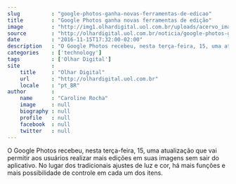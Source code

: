 ```yaml
---
slug          : "google-photos-ganha-novas-ferramentas-de-edicao"
title         : "Google Photos ganha novas ferramentas de edição"
image         : "http://img1.olhardigital.uol.com.br/uploads/acervo_imagens/2015/10/20151029103903_660_420.jpg"
source        : "http://olhardigital.uol.com.br/noticia/google-photos-ganha-novas-ferramentas/63939"
date          : "2016-11-15T17:32:00-02:00"
description   : "O Google Photos recebeu, nesta terça-feira, 15, uma atualização que vai permitir aos usuários realizar mais edições em suas imagens sem sair do aplicativo. No lugar dos tradicionais ajustes de luz e cor, há mais funções e mais possibilidade de controle em cada um dos itens."
categories    : ['technology']
tags          : ['Olhar Digital']
site          :
    title     : "Olhar Digital"
    url       : "http://olhardigital.uol.com.br"
    locale    : "pt_BR"
author        :
    name      : "Caroline Rocha"
    image     : null
    biography : null
    profile   : null
    facebook  : null
    twitter   : null
---
```


O Google Photos recebeu, nesta terça-feira, 15, uma atualização que vai permitir aos usuários realizar mais edições em suas imagens sem sair do aplicativo. No lugar dos tradicionais ajustes de luz e cor, há mais funções e mais possibilidade de controle em cada um dos itens.
